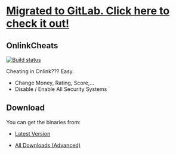 # [Migrated to GitLab. Click here to check it out!](https://gitlab.com/GabrielTK/OnlinkCheats)

## OnlinkCheats
[![Build status](https://ci.appveyor.com/api/projects/status/h2bitsxegrab34ls?svg=true)](https://ci.appveyor.com/project/GeARCraft1/onlinkcheats)  

Cheating in Onlink??? Easy.
* Change Money, Rating, Score,...
* Disable / Enable All Security Systems  

## Download
You can get the binaries from: 
* [Latest Version](https://gitlab.com/GabrielTK/OnlinkCheats/builds/artifacts/master/download?job=build)
 
* [All Downloads (Advanced)](https://gitlab.com/GabrielTK/OnlinkCheats/blob/master/README.md)
